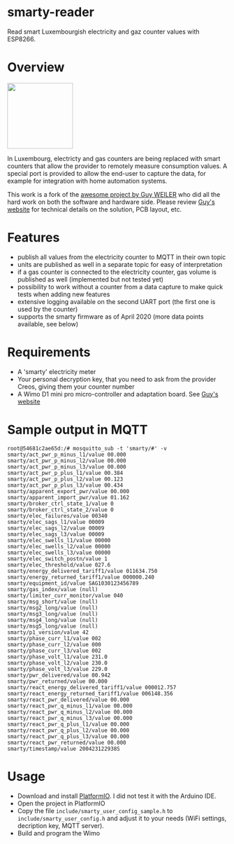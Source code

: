 # smarty-reader

Read smart Luxembourgish electricity and gaz counter values with ESP8266.

# Overview

<img src="http://weigu.lu/microcontroller/smartyreader/png/smartyreader_1_800.png"  width="150"/>

In Luxembourg, electricty and gas counters are being replaced with smart counters that allow the provider to remotely measure consumption values. A special port is provided to allow the end-user to capture the data, for example for integration with home automation systems.

This work is a fork of the [awesome project by Guy WEILER](http://www.weigu.lu/microcontroller/smartyReader_P1/index.html) who did all the hard work on both the software and hardware side. Please review [Guy's website](http://www.weigu.lu/microcontroller/smartyReader_P1/index.html) for technical details on the solution, PCB layout, etc.

# Features

- publish all values from the electricity counter to MQTT in their own topic
- units are published as well in a separate topic for easy of interpretation
- if a gas counter is connected to the electricity counter, gas volume is published as well (implemented but not tested yet)
- possibility to work without a counter from a data capture to make quick tests when adding new features
- extensive logging available on the second UART port (the first one is used by the counter)
- supports the smarty firmware as of April 2020 (more data points available, see below)


# Requirements

- A 'smarty' electricity meter
- Your personal decryption key, that you need to ask from the provider Creos, giving them your counter number
- A Wimo D1 mini pro micro-controller and adaptation board. See [Guy's website](http://www.weigu.lu/microcontroller/smartyReader_P1/index.html)

# Sample output in MQTT

```
root@54681c2ae65d:/# mosquitto_sub -t 'smarty/#' -v
smarty/act_pwr_p_minus_l1/value 00.000
smarty/act_pwr_p_minus_l2/value 00.000
smarty/act_pwr_p_minus_l3/value 00.000
smarty/act_pwr_p_plus_l1/value 00.384
smarty/act_pwr_p_plus_l2/value 00.123
smarty/act_pwr_p_plus_l3/value 00.434
smarty/apparent_export_pwr/value 00.000
smarty/apparent_import_pwr/value 01.162
smarty/broker_ctrl_state_1/value 0
smarty/broker_ctrl_state_2/value 0
smarty/elec_failures/value 00340
smarty/elec_sags_l1/value 00009
smarty/elec_sags_l2/value 00009
smarty/elec_sags_l3/value 00009
smarty/elec_swells_l1/value 00000
smarty/elec_swells_l2/value 00000
smarty/elec_swells_l3/value 00000
smarty/elec_switch_postn/value 1
smarty/elec_threshold/value 027.6
smarty/energy_delivered_tariff1/value 011634.750
smarty/energy_returned_tariff1/value 000000.240
smarty/equipment_id/value SAG1030123456789
smarty/gas_index/value (null)
smarty/limiter_curr_monitor/value 040
smarty/msg_short/value (null)
smarty/msg2_long/value (null)
smarty/msg3_long/value (null)
smarty/msg4_long/value (null)
smarty/msg5_long/value (null)
smarty/p1_version/value 42
smarty/phase_curr_l1/value 002
smarty/phase_curr_l2/value 000
smarty/phase_curr_l3/value 002
smarty/phase_volt_l1/value 231.0
smarty/phase_volt_l2/value 230.0
smarty/phase_volt_l3/value 229.0
smarty/pwr_delivered/value 00.942
smarty/pwr_returned/value 00.000
smarty/react_energy_delivered_tariff1/value 000012.757
smarty/react_energy_returned_tariff1/value 006148.356
smarty/react_pwr_delivered/value 00.000
smarty/react_pwr_q_minus_l1/value 00.000
smarty/react_pwr_q_minus_l2/value 00.000
smarty/react_pwr_q_minus_l3/value 00.000
smarty/react_pwr_q_plus_l1/value 00.000
smarty/react_pwr_q_plus_l2/value 00.000
smarty/react_pwr_q_plus_l3/value 00.000
smarty/react_pwr_returned/value 00.000
smarty/timestamp/value 200423122938S
```

# Usage

- Download and install [PlatformIO](https://platformio.org/). I did not test it with the Arduino IDE.
- Open the project in PlatformIO
- Copy the file `include/smarty_user_config_sample.h` to `include/smarty_user_config.h` and adjust it to your needs (WiFi settings, decription key, MQTT server).
- Build and program the Wimo

